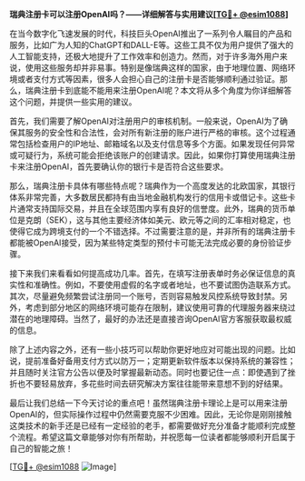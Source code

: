 **瑞典注册卡可以注册OpenAI吗？——详细解答与实用建议[[TG💪+ @esim1088](https://t.me/s/esim1088)]**

在当今数字化飞速发展的时代，科技巨头OpenAI推出了一系列令人瞩目的产品和服务，比如广为人知的ChatGPT和DALL-E等。这些工具不仅为用户提供了强大的人工智能支持，还极大地提升了工作效率和创造力。然而，对于许多海外用户来说，使用这些服务却并非易事。特别是像瑞典这样的国家，由于地理位置、网络环境或者支付方式等因素，很多人会担心自己的注册卡是否能够顺利通过验证。那么，瑞典注册卡到底能不能用来注册OpenAI呢？本文将从多个角度为你详细解答这个问题，并提供一些实用的建议。

首先，我们需要了解OpenAI对注册用户的审核机制。一般来说，OpenAI为了确保其服务的安全性和合法性，会对所有新注册的账户进行严格的审核。这个过程通常包括检查用户的IP地址、邮箱域名以及支付信息等多个方面。如果发现任何异常或可疑行为，系统可能会拒绝该账户的创建请求。因此，如果你打算使用瑞典注册卡来注册OpenAI，首先要确认你的银行卡是否符合这些要求。

那么，瑞典注册卡具体有哪些特点呢？瑞典作为一个高度发达的北欧国家，其银行体系非常完善，大多数居民都持有由当地金融机构发行的信用卡或借记卡。这些卡片通常支持国际交易，并且在全球范围内享有良好的信誉度。此外，瑞典的货币单位是克朗（SEK），这与其他主要经济体如美元、欧元等之间的汇率相对稳定，也使得它成为跨境支付的一个不错选择。不过需要注意的是，并非所有的瑞典注册卡都能被OpenAI接受，因为某些特定类型的预付卡可能无法完成必要的身份验证步骤。

接下来我们来看看如何提高成功几率。首先，在填写注册表单时务必保证信息的真实性和准确性。例如，不要使用虚假的名字或者地址，也不要试图伪造联系方式。其次，尽量避免频繁尝试注册同一个账号，否则容易触发风控系统导致封禁。另外，考虑到部分地区的网络环境可能存在限制，建议使用可靠的代理服务器来绕过潜在的地理障碍。当然了，最好的办法还是直接咨询OpenAI官方客服获取最权威的信息。

除了上述内容之外，还有一些小技巧可以帮助你更好地应对可能出现的问题。比如说，提前准备好备用支付方式以防万一；定期更新软件版本以保持系统的兼容性；并且随时关注官方公告以便及时掌握最新动态。同时也要记住一点：即使遇到了挫折也不要轻易放弃，多花些时间去研究解决方案往往能带来意想不到的好结果。

最后让我们总结一下今天讨论的重点吧！虽然瑞典注册卡理论上是可以用来注册OpenAI的，但实际操作过程中仍然需要克服不少困难。因此，无论你是刚刚接触这类技术的新手还是已经有一定经验的老手，都需要做好充分准备才能顺利完成整个流程。希望这篇文章能够对你有所帮助，并祝愿每一位读者都能够顺利开启属于自己的智能之旅！

[[TG💪+ @esim1088](https://t.me/s/esim1088) ![Image](https://i.postimg.cc/4NQfJmqS/Snipaste-2025-05-13-00-14-12.png)]